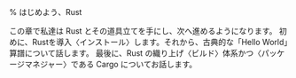 % はじめよう、Rust

この章で私達は Rust とその道具立てを手にし、次へ進めるようになります。
初めに、Rustを導入〈インストール〉します。それから、古典的な「Hello World」算譜について話します。
最後に、Rust の織り上げ〈ビルド〉体系かつ〈パッケージマネジャー〉である Cargo についてお話します。
